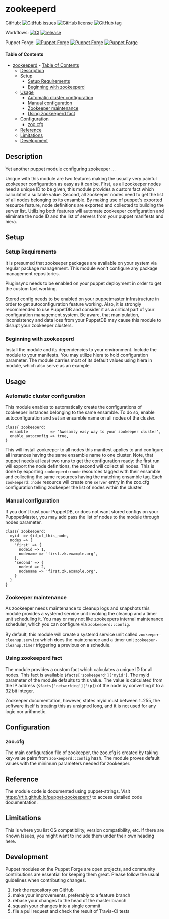 
# zookeeperd

GitHub: [![GitHub issues](https://img.shields.io/github/issues/rtib/puppet-zookeeperd.svg)](https://github.com/rtib/puppet-zookeeperd/issues) [![GitHub license](https://img.shields.io/github/license/rtib/puppet-zookeeperd.svg)](https://github.com/rtib/puppet-zookeeperd/blob/master/LICENSE) [![GitHub tag](https://img.shields.io/github/tag/rtib/puppet-zookeeperd.svg)](https://github.com/rtib/puppet-zookeeperd/releases)

Workflows: [![CI](https://github.com/rtib/puppet-zookeeperd/actions/workflows/ci.yaml/badge.svg?branch=main)](https://github.com/rtib/puppet-zookeeperd/actions/workflows/ci.yaml) [![release](https://github.com/rtib/puppet-zookeeperd/actions/workflows/release.yaml/badge.svg?branch=main)](https://github.com/rtib/puppet-zookeeperd/actions/workflows/release.yaml)

Puppet Forge: [![Puppet Forge](https://img.shields.io/puppetforge/v/trepasi/zookeeperd.svg)](https://forge.puppet.com/trepasi/zookeeperd) [![Puppet Forge](https://img.shields.io/puppetforge/f/trepasi/zookeeperd.svg)](https://forge.puppet.com/trepasi/zookeeperd) [![Puppet Forge](https://img.shields.io/puppetforge/dt/trepasi/zookeeperd.svg)](https://forge.puppet.com/trepasi/zookeeperd)

#### Table of Contents

- [zookeeperd](#zookeeperd)
      - [Table of Contents](#table-of-contents)
  - [Description](#description)
  - [Setup](#setup)
    - [Setup Requirements](#setup-requirements)
    - [Beginning with zookeeperd](#beginning-with-zookeeperd)
  - [Usage](#usage)
    - [Automatic cluster configuration](#automatic-cluster-configuration)
    - [Manual configuration](#manual-configuration)
    - [Zookeeper maintenance](#zookeeper-maintenance)
    - [Using zookeeperd fact](#using-zookeeperd-fact)
  - [Configuration](#configuration)
    - [zoo.cfg](#zoocfg)
  - [Reference](#reference)
  - [Limitations](#limitations)
  - [Development](#development)

## Description

Yet another puppet module configuring zookeeper ...

Unique with this module are two features making the usually very painful zookeeper configuration as easy as it can be. First, as all zookeeper nodes need a unique ID to be given, this module provides a custom fact which calculatint a suitable value. Second, all zookeeper nodes need to get the list of all nodes belonging to its ensamble. By making use of puppet's exported resource feature, node definitions are exported and collected to building the server list. Utilizing both features will automate zookeeper configuration and eliminate the node ID and the list of servers from your puppet manifests and hiera.

## Setup

### Setup Requirements

It is presumed that zookeeper packages are available on your system via regular package management. This module won't configure any package management repositories.

Pluginsync needs to be enabled on your puppet deployment in order to get the custom fact working.

Stored config needs to be enabled on your puppetmaster infrastructure in order to get autoconfiguration feature working. Also, it is strongly recommended to use PuppetDB and consider it as a critical part of your configuration management system. Be aware, that manipulation, inconsistency and data loss from your PuppetDB may cause this module to disrupt your zookeeper clusters.

### Beginning with zookeeperd  

Install the module and its dependencies to your environment. Include the module to your manifests. You may utilize hiera to hold configuration parameter. The module carries most of its default values using hiera in module, which also serve as an example.

## Usage

### Automatic cluster configuration

This module enables to automatically create the configurations of zookeeper instances belonging to the same ensamble. To do so, enable autoconfiguration and set an ensamble name on all nodes of the cluster.

```puppet
class{ zookeeperd:
  ensamble          => 'Awesamly easy way to your zookeeper cluster',
  enable_autoconfig => true,
}
````

This will install zookeeper to all nodes this manifest applies to and configure all instances having the same ensamble name to one cluster. Note, that puppet needs at least two runs to get the configuration ready: the first run will export the node definitions, the second will collect all nodes. This is done by exporting ```zookeeperd::node``` resources tagged with their ensamble and collecting the same resources having the matching ensamble tag. Each ```zookeeperd::node``` resource will create one ```server``` entry in the zoo.cfg configuration telling zookeeper the list of nodes within the cluster.

### Manual configuration

If you don't trust your PuppetDB, or does not want stored configs on your PupppetMaster, you may add pass the list of nodes to the module through nodes parameter.

```puppet
class{ zookeeperd:
  myid  => $id_of_this_node,
  nodes => {
    'first' => {
      nodeid => 1,
      nodename => 'first.zk.example.org',
    },
    'second' => {
      nodeid => 2,
      nodename => 'first.zk.example.org',
    }
  }
}
````

### Zookeeper maintenance

As zookeeper needs maintenance to cleanup logs and snapshots this module provides a systemd service unit invoking the cleanup and a timer unit scheduling it. You may or may not like zookeepers internal maintenance scheduler, which you can configure via ```zookeeperd::config```.

By default, this module will create a systemd service unit called ```zookeeper-cleanup.service``` which does the maintenance and a timer unit ```zookeeper-cleanup.timer``` triggering a previous on a schedule.

### Using zookeeperd fact

The module provides a custom fact which calculates a unique ID for all nodes. This fact is available ```$facts['zookeeperd']['myid']```. The myid parameter of the module defaults to this value. The value is calculated from the IP address (```$facts['networking']['ip]```) of the node by converting it to a 32 bit integer.

Zookeeper documentation, however, states myid must between 1..255, the software itself is treating this as unsigned long, and it is not used for any logic nor arithmetic.

## Configuration

### zoo.cfg

The main configuration file of zookeeper, the zoo.cfg is created by taking key-value pairs from ```zookeeperd::config``` hash. The module proves default values with the minimum parameters needed for zookeeper.

## Reference

The module code is documented using puppet-strings. Visit https://rtib.github.io/puppet-zookeeperd/ to access detailed code documentation.

## Limitations

This is where you list OS compatibility, version compatibility, etc. If there are Known Issues, you might want to include them under their own heading here.

## Development

Puppet modules on the Puppet Forge are open projects, and community contributions are essential for keeping them great. Please follow the usual guidelines when contributing changes.

1. fork the repository on GitHub
2. make your improvements, preferably to a feature branch
3. rebase your changes to the head of the master branch
4. squash your changes into a single commit
5. file a pull request and check the result of Travis-CI tests
